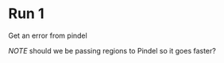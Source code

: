 # Run 1

Get an error from pindel

*NOTE* should we be passing regions to Pindel so it goes faster?
